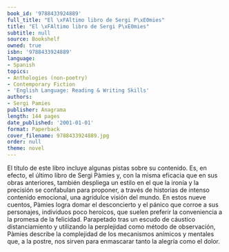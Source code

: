 ```yaml
---
book_id: '9788433924889'
full_title: "El \xFAltimo libro de Sergi P\xE0mies"
title: "El \xFAltimo libro de Sergi P\xE0mies"
subtitle: null
source: Bookshelf
owned: true
isbn: '9788433924889'
language:
- Spanish
topics:
- Anthologies (non-poetry)
- Contemporary Fiction
- 'English Language: Reading & Writing Skills'
authors:
- Sergi Pamies
publisher: Anagrama
length: 144 pages
date_published: '2001-01-01'
format: Paperback
cover_filename: 9788433924889.jpg
order: null
theme: novel
---
```

El título de este libro incluye algunas pistas sobre su contenido. Es, en efecto, el último libro de Sergi Pàmies y, con la misma eficacia que en sus obras anteriores, también despliega un estilo en el que la ironía y la precisión se confabulan para proponer, a través de historias de intenso contenido emocional, una agridulce visión del mundo. En estos nueve cuentos, Pàmies logra domar el desconcierto y el pánico que corroe a sus personajes, individuos poco heroicos, que suelen preferir la conveniencia a la promesa de la felicidad. Parapetado tras un escudo de cáustico distanciamiento y utilizando la perplejidad como método de observación, Pàmies describe la complejidad de los mecanismos anímicos y mentales que, a la postre, nos sirven para enmascarar tanto la alegría como el dolor.
